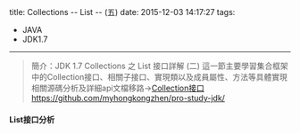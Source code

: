 title: Collections -- List -- (五) 
date: 2015-12-03 14:17:27
tags: 
- JAVA
- JDK1.7
---
> 簡介：JDK 1.7 Collections 之 List 接口詳解 (二) 
> 這一節主要學習集合框架中的Collection接口、相關子接口、實現類以及成員屬性、方法等具體實現
> 相關源碼分析及詳細api文檔移路→[Collection接口https://github.com/myhongkongzhen/pro-study-jdk/](https://github.com/myhongkongzhen/pro-study-jdk/tree/master/src/main/java/z/z/w/jdk/collections)

<!--more-->  

#### List接口分析
